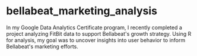 # bellabeat_marketing_analysis

In my Google Data Analytics Certificate program, I recently completed a project analyzing FitBit data to support Bellabeat's growth strategy. Using R for analysis, my goal was to uncover insights into user behavior to inform Bellabeat's marketing efforts.
